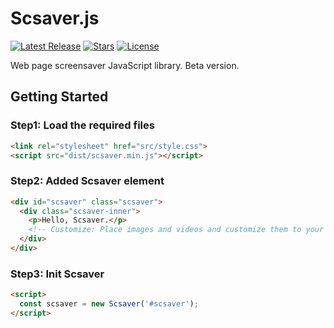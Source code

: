 # Scsaver.js

[![Latest Release](https://img.shields.io/github/tag/hamalt/scsaver.svg?label=release)](https://github.com/hamalt/scsaver/releases/latest) [![Stars](https://img.shields.io/github/stars/hamalt/scsaver.svg)](https://github.com/hamalt/scsaver/stargazers) [![License](https://img.shields.io/github/license/hamalt/scsaver.svg)](LICENSE)

Web page screensaver JavaScript library.
Beta version.

## Getting Started

### Step1: Load the required files

```html
<link rel="stylesheet" href="src/style.css">
<script src="dist/scsaver.min.js"></script>
```

### Step2: Added Scsaver element

```html
<div id="scsaver" class="scsaver">
  <div class="scsaver-inner">
    <p>Hello, Scsaver.</p>
    <!-- Customize: Place images and videos and customize them to your liking. -->
  </div>
</div>
```

### Step3: Init Scsaver

```html
<script>
  const scsaver = new Scsaver('#scsaver');
</script>
```
